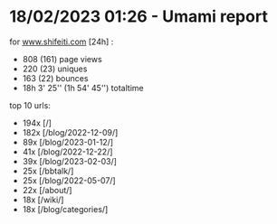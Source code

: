 # 18/02/2023 01:26 - Umami report
for www.shifeiti.com [24h] :

 - 808 (161) page views
 - 220 (23) uniques
 - 163 (22) bounces
 - 18h 3' 25'' (1h 54' 45'') totaltime


top 10 urls:
 - 194x [/]
 - 182x [/blog/2022-12-09/]
 - 89x [/blog/2023-01-12/]
 - 41x [/blog/2022-12-22/]
 - 39x [/blog/2023-02-03/]
 - 25x [/bbtalk/]
 - 25x [/blog/2022-05-07/]
 - 22x [/about/]
 - 18x [/wiki/]
 - 18x [/blog/categories/]


